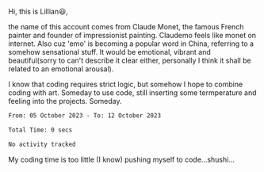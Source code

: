 Hi, this is Lillian😃, 

the name of this account comes from Claude Monet, the famous French painter and founder of impressionist painting. Claudemo feels like monet on internet. Also cuz 'emo' is becoming a popular word in China, referring to a somehow sensational stuff. It would be emotional, vibrant and beautiful(sorry to can't describe it clear either, personally I think it shall be  related to an emotional arousal).

I know that coding requires strict logic, but somehow I hope to combine coding with art. Someday to use code, still inserting some termperature and feeling into the projects. Someday.


<!--START_SECTION:waka-->

```txt
From: 05 October 2023 - To: 12 October 2023

Total Time: 0 secs

No activity tracked
```

<!--END_SECTION:waka-->

My coding time is too little (I know)
pushing myself to code...shushi...
